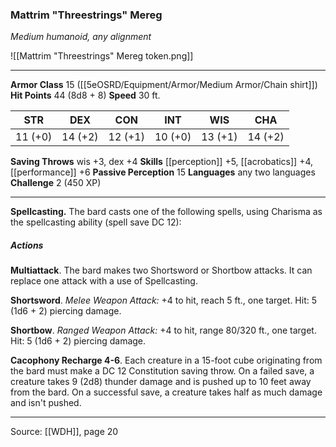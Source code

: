 ### Mattrim "Threestrings" Mereg
_Medium humanoid, any alignment_

![[Mattrim "Threestrings" Mereg token.png]]


---

**Armor Class** 15 ([[5eOSRD/Equipment/Armor/Medium Armor/Chain shirt]])
**Hit Points** 44 (8d8 + 8)
**Speed** 30 ft.

| STR     | DEX     | CON     | INT     | WIS     | CHA     |
|---------|---------|---------|---------|---------|---------|
| 11 (+0) | 14 (+2) | 12 (+1) | 10 (+0) | 13 (+1) | 14 (+2) |

**Saving Throws** wis +3, dex +4
**Skills** [[perception]] +5, [[acrobatics]] +4, [[performance]] +6
**Passive Perception** 15
**Languages** any two languages
**Challenge** 2 (450 XP)

---

**Spellcasting.** The bard casts one of the following spells, using Charisma as the spellcasting ability (spell save DC 12):

##### Actions
**Multiattack**. The bard makes two Shortsword or Shortbow attacks. It can replace one attack with a use of Spellcasting.

**Shortsword**. _Melee Weapon Attack:_ +4 to hit, reach 5 ft., one target. Hit: 5 (1d6 + 2) piercing damage.

**Shortbow**. _Ranged Weapon Attack:_ +4 to hit, range 80/320 ft., one target. Hit: 5 (1d6 + 2) piercing damage.

**Cacophony Recharge 4-6**. Each creature in a 15-foot cube originating from the bard must make a DC 12 Constitution saving throw. On a failed save, a creature takes 9 (2d8) thunder damage and is pushed up to 10 feet away from the bard. On a successful save, a creature takes half as much damage and isn't pushed.


---

Source: [[WDH]], page 20